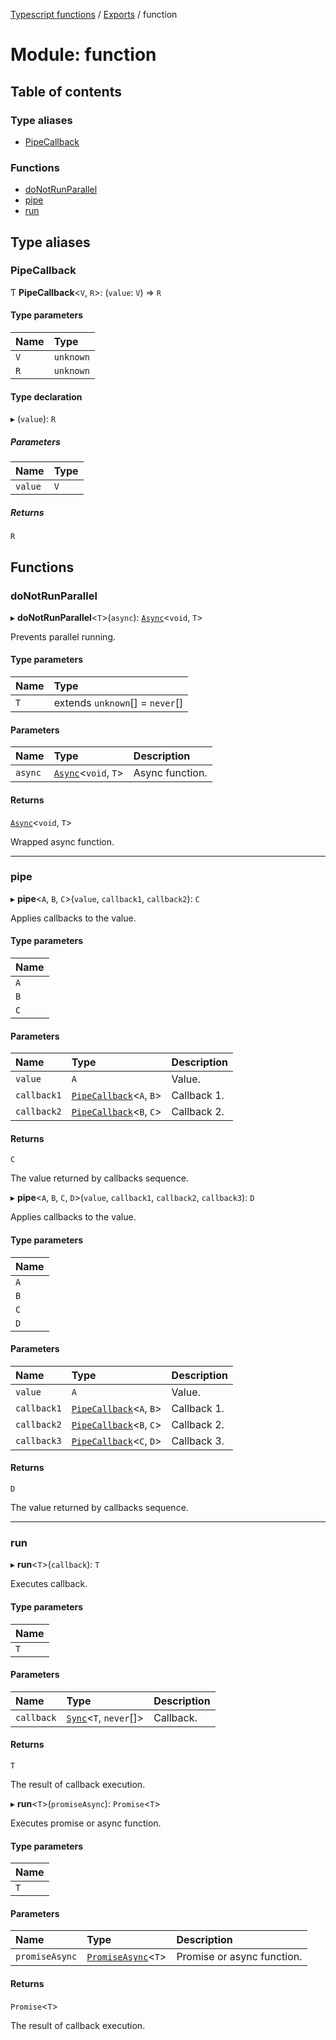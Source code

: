 [Typescript functions](../index.md) / [Exports](../modules.md) / function

# Module: function

## Table of contents

### Type aliases

- [PipeCallback](function.md#pipecallback)

### Functions

- [doNotRunParallel](function.md#donotrunparallel)
- [pipe](function.md#pipe)
- [run](function.md#run)

## Type aliases

### PipeCallback

Ƭ **PipeCallback**<`V`, `R`\>: (`value`: `V`) => `R`

#### Type parameters

| Name | Type |
| :------ | :------ |
| `V` | `unknown` |
| `R` | `unknown` |

#### Type declaration

▸ (`value`): `R`

##### Parameters

| Name | Type |
| :------ | :------ |
| `value` | `V` |

##### Returns

`R`

## Functions

### doNotRunParallel

▸ **doNotRunParallel**<`T`\>(`async`): [`Async`](types_core.md#async)<`void`, `T`\>

Prevents parallel running.

#### Type parameters

| Name | Type |
| :------ | :------ |
| `T` | extends `unknown`[] = `never`[] |

#### Parameters

| Name | Type | Description |
| :------ | :------ | :------ |
| `async` | [`Async`](types_core.md#async)<`void`, `T`\> | Async function. |

#### Returns

[`Async`](types_core.md#async)<`void`, `T`\>

Wrapped async function.

___

### pipe

▸ **pipe**<`A`, `B`, `C`\>(`value`, `callback1`, `callback2`): `C`

Applies callbacks to the value.

#### Type parameters

| Name |
| :------ |
| `A` |
| `B` |
| `C` |

#### Parameters

| Name | Type | Description |
| :------ | :------ | :------ |
| `value` | `A` | Value. |
| `callback1` | [`PipeCallback`](function.md#pipecallback)<`A`, `B`\> | Callback 1. |
| `callback2` | [`PipeCallback`](function.md#pipecallback)<`B`, `C`\> | Callback 2. |

#### Returns

`C`

The value returned by callbacks sequence.

▸ **pipe**<`A`, `B`, `C`, `D`\>(`value`, `callback1`, `callback2`, `callback3`): `D`

Applies callbacks to the value.

#### Type parameters

| Name |
| :------ |
| `A` |
| `B` |
| `C` |
| `D` |

#### Parameters

| Name | Type | Description |
| :------ | :------ | :------ |
| `value` | `A` | Value. |
| `callback1` | [`PipeCallback`](function.md#pipecallback)<`A`, `B`\> | Callback 1. |
| `callback2` | [`PipeCallback`](function.md#pipecallback)<`B`, `C`\> | Callback 2. |
| `callback3` | [`PipeCallback`](function.md#pipecallback)<`C`, `D`\> | Callback 3. |

#### Returns

`D`

The value returned by callbacks sequence.

___

### run

▸ **run**<`T`\>(`callback`): `T`

Executes callback.

#### Type parameters

| Name |
| :------ |
| `T` |

#### Parameters

| Name | Type | Description |
| :------ | :------ | :------ |
| `callback` | [`Sync`](types_core.md#sync)<`T`, `never`[]\> | Callback. |

#### Returns

`T`

The result of callback execution.

▸ **run**<`T`\>(`promiseAsync`): `Promise`<`T`\>

Executes promise or async function.

#### Type parameters

| Name |
| :------ |
| `T` |

#### Parameters

| Name | Type | Description |
| :------ | :------ | :------ |
| `promiseAsync` | [`PromiseAsync`](types_core.md#promiseasync)<`T`\> | Promise or async function. |

#### Returns

`Promise`<`T`\>

The result of callback execution.
